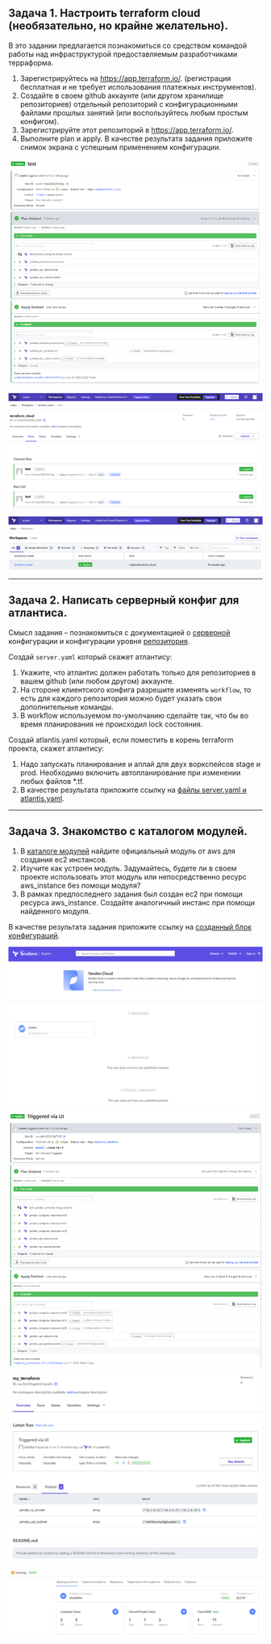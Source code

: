##  Задача 1. Настроить terraform cloud (необязательно, но крайне желательно).

В это задании предлагается познакомиться со средством командой работы над инфраструктурой предоставляемым разработчиками терраформа.

1. Зарегистрируйтесь на https://app.terraform.io/. (регистрация бесплатная и не требует использования платежных инструментов).
2. Создайте в своем github аккаунте (или другом хранилище репозиториев) отдельный репозиторий с конфигурационными файлами прошлых занятий (или воспользуйтесь любым простым конфигом).
3. Зарегистрируйте этот репозиторий в https://app.terraform.io/.
4. Выполните plan и apply.
В качестве результата задания приложите снимок экрана с успешным применением конфигурации.

<p align="left">
  <img src="./pic/terraform_cloud.png">
</p>

<p align="left">
  <img src="./pic/terraform_cloud2.png">
</p>

<p align="left">
  <img src="./pic/terraform_cloud3.png">
</p>

___

##  Задача 2. Написать серверный конфиг для атлантиса.

Смысл задания – познакомиться с документацией о [серверной](https://www.runatlantis.io/docs/server-side-repo-config.html) конфигурации и конфигурации уровня [репозитория](https://www.runatlantis.io/docs/repo-level-atlantis-yaml.html).

Создай `server.yaml` который скажет атлантису:

1. Укажите, что атлантис должен работать только для репозиториев в вашем github (или любом другом) аккаунте.
2. На стороне клиентского конфига разрешите изменять `workflow`, то есть для каждого репозитория можно будет указать свои дополнительные команды.
3. В workflow используемом по-умолчанию сделайте так, что бы во время планирования не происходил lock состояния.

Создай atlantis.yaml который, если поместить в корень terraform проекта, скажет атлантису:

1. Надо запускать планирование и аплай для двух воркспейсов stage и prod.
Необходимо включить автопланирование при изменении любых файлов *.tf.
2. В качестве результата приложите ссылку на [файлы server.yaml и atlantis.yaml](https://github.com/sisipka/devops-netology/tree/main/atlantis_files).

___

##  Задача 3. Знакомство с каталогом модулей.

1. В [каталоге модулей](https://registry.terraform.io/browse/modules) найдите официальный модуль от aws для создания ec2 инстансов.
2. Изучите как устроен модуль. Задумайтесь, будете ли в своем проекте использовать этот модуль или непосредственно ресурс aws_instance без помощи модуля?
3. В рамках предпоследнего задания был создан ec2 при помощи ресурса aws_instance. Создайте аналогичный инстанс при помощи найденного модуля.

В качестве результата задания приложите ссылку на [созданный блок конфигураций](https://github.com/sisipka/my_terraform).

<p align="left">
  <img src="./pic/ya_modules.png">
</p>

<p align="left">
  <img src="./pic/ya_modules2.png">
</p>

<p align="left">
  <img src="./pic/ya_modules3.png">
</p>

<p align="left">
  <img src="./pic/ya_modules4.png">
</p>
